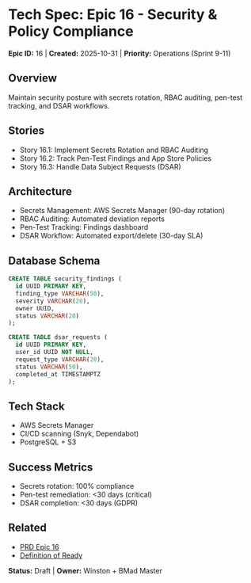 # Tech Spec: Epic 16 - Security & Policy Compliance

**Epic ID:** 16 | **Created:** 2025-10-31 | **Priority:** Operations (Sprint 9-11)

## Overview
Maintain security posture with secrets rotation, RBAC auditing, pen-test tracking, and DSAR workflows.

## Stories
- Story 16.1: Implement Secrets Rotation and RBAC Auditing
- Story 16.2: Track Pen-Test Findings and App Store Policies  
- Story 16.3: Handle Data Subject Requests (DSAR)

## Architecture
- Secrets Management: AWS Secrets Manager (90-day rotation)
- RBAC Auditing: Automated deviation reports
- Pen-Test Tracking: Findings dashboard
- DSAR Workflow: Automated export/delete (30-day SLA)

## Database Schema
```sql
CREATE TABLE security_findings (
  id UUID PRIMARY KEY,
  finding_type VARCHAR(50),
  severity VARCHAR(20),
  owner UUID,
  status VARCHAR(20)
);

CREATE TABLE dsar_requests (
  id UUID PRIMARY KEY,
  user_id UUID NOT NULL,
  request_type VARCHAR(20),
  status VARCHAR(50),
  completed_at TIMESTAMPTZ
);
```

## Tech Stack
- AWS Secrets Manager
- CI/CD scanning (Snyk, Dependabot)
- PostgreSQL + S3

## Success Metrics
- Secrets rotation: 100% compliance
- Pen-test remediation: <30 days (critical)
- DSAR completion: <30 days (GDPR)

## Related
- [PRD Epic 16](./prd.md#epic-16)
- [Definition of Ready](./process/definition-of-ready.md)

**Status:** Draft | **Owner:** Winston + BMad Master
